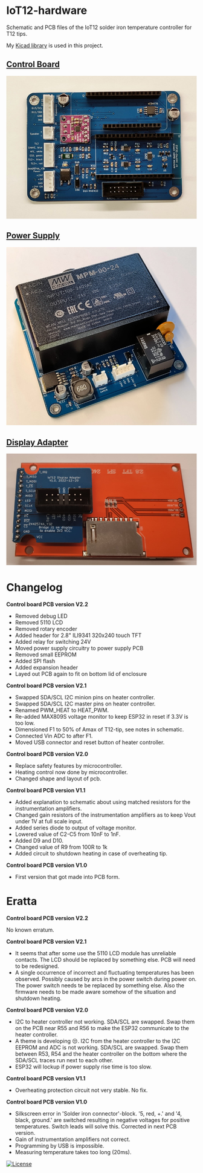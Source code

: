 # IoT12-hardware
Schematic and PCB files of the IoT12 solder iron temperature controller for T12 tips.

My [Kicad library](https://github.com/atoomnetmarc/ATOOMNETKICAD) is used in this project.

## [Control Board](Control%20Board/README.md)
![](Control%20Board/IoT12%20Control%20Board-no%20modules.jpg)

## [Power Supply](Power%20Supply/README.md)
![](Power%20Supply/IoT12%20Power%20Supply.jpg)

## [Display Adapter](Display%20Adapter/README.md)
![](Display%20Adapter/solder%20adapter%20to%20tft.jpg)

# Changelog

**Control board PCB version V2.2**

- Removed debug LED
- Removed 5110 LCD
- Removed rotary encoder
- Added header for 2.8" ILI9341 320x240 touch TFT
- Added relay for switching 24V
- Moved power supply circuitry to power supply PCB
- Removed small EEPROM
- Added SPI flash
- Added expansion header
- Layed out PCB again to fit on bottom lid of enclosure

**Control board PCB version V2.1**

- Swapped SDA/SCL I2C minion pins on heater controller.
- Swapped SDA/SCL I2C master pins on heater controller.
- Renamed PWM_HEAT to HEAT_PWM.
- Re-added MAX809S voltage monitor to keep ESP32 in reset if 3.3V is too low.
- Dimensioned F1 to 50% of Amax of T12-tip, see notes in schematic.
- Connected Vin ADC to after F1.
- Moved USB connector and reset button of heater controller.

**Control board PCB version V2.0**

- Replace safety features by microcontroller.
- Heating control now done by microcontroller.
- Changed shape and layout of pcb.

**Control board PCB version V1.1**

- Added explanation to schematic about using matched resistors for the instrumentation amplifiers.
- Changed gain resistors of the instrumentation amplifiers as to keep Vout under 1V at full scale input.
- Added series diode to output of voltage monitor.
- Lowered value of C2-C5 from 10nF to 1nF.
- Added D9 and D10.
- Changed value of R9 from 100R to 1k
- Added circuit to shutdown heating in case of overheating tip.

**Control board PCB version V1.0**

- First version that got made into PCB form.

# Eratta

**Control board PCB version V2.2**

No known erratum.

**Control board PCB version V2.1**

- It seems that after some use the 5110 LCD module has unreliable contacts. The LCD should be replaced by something else. PCB will need to be redesigned.
- A single occurrence of incorrect and fluctuating temperatures has been observed. Possibly caused by arcs in the power switch during power on. The power switch needs te be replaced by something else. Also the firmware needs to be made aware somehow of the situation and shutdown heating.

**Control board PCB version V2.0**

- I2C to heater controller not working. SDA/SCL are swapped. Swap them on the PCB near R55 and R56 to make the ESP32 communicate to the heater controller.
- A theme is developing :unamused:. I2C from the heater controller to the I2C EEPROM and ADC is not working. SDA/SCL are swapped. Swap them between R53, R54 and the heater controller on the bottom where the SDA/SCL traces run next to each other.
- ESP32 will lockup if power supply rise time is too slow.

**Control board PCB version V1.1**

- Overheating protection circuit not very stable. No fix.

**Control board PCB version V1.0**

- Silkscreen error in 'Solder iron connector'-block. '5, red, +.' and '4, black, ground.' are switched resulting in negative voltages for positive temperatures. Switch leads will solve this. Corrected in next PCB version.
- Gain of instrumentation amplifiers not correct.
- Programming by USB is impossible.
- Measuring temperature takes too long (20ms).

[![License](https://img.shields.io/badge/License-Apache%202.0-blue.svg)](https://opensource.org/licenses/Apache-2.0)

